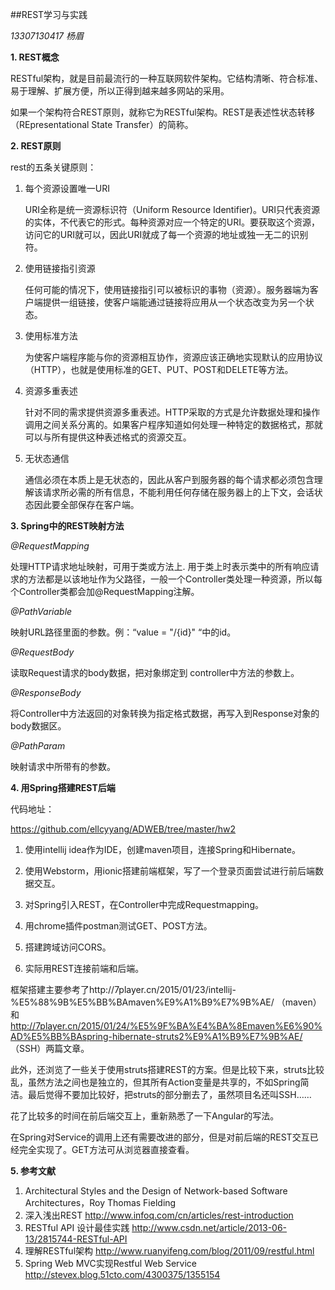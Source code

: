 ﻿##REST学习与实践

_13307130417 杨眉_


**1. REST概念**

RESTful架构，就是目前最流行的一种互联网软件架构。它结构清晰、符合标准、易于理解、扩展方便，所以正得到越来越多网站的采用。

如果一个架构符合REST原则，就称它为RESTful架构。REST是表述性状态转移（REpresentational State Transfer）的简称。

**2. REST原则**

rest的五条关键原则：

1. 每个资源设置唯一URI

   URI全称是统一资源标识符（Uniform Resource Identifier)。URI只代表资源的实体，不代表它的形式。每种资源对应一个特定的URI。要获取这个资源，访问它的URI就可以，因此URI就成了每一个资源的地址或独一无二的识别符。

1. 使用链接指引资源

   任何可能的情况下，使用链接指引可以被标识的事物（资源）。服务器端为客户端提供一组链接，使客户端能通过链接将应用从一个状态改变为另一个状态。

1. 使用标准方法

   为使客户端程序能与你的资源相互协作，资源应该正确地实现默认的应用协议（HTTP），也就是使用标准的GET、PUT、POST和DELETE等方法。

1. 资源多重表述

   针对不同的需求提供资源多重表述。HTTP采取的方式是允许数据处理和操作调用之间关系分离的。如果客户程序知道如何处理一种特定的数据格式，那就可以与所有提供这种表述格式的资源交互。

1. 无状态通信

   通信必须在本质上是无状态的，因此从客户到服务器的每个请求都必须包含理解该请求所必需的所有信息，不能利用任何存储在服务器上的上下文，会话状态因此要全部保存在客户端。



**3. Spring中的REST映射方法**

_@RequestMapping_

处理HTTP请求地址映射，可用于类或方法上.
用于类上时表示类中的所有响应请求的方法都是以该地址作为父路径，一般一个Controller类处理一种资源，所以每个Controller类都会加@RequestMapping注解。

_@PathVariable_

映射URL路径里面的参数。例：“value = "/{id}" “中的id。

_@RequestBody_

读取Request请求的body数据，把对象绑定到 controller中方法的参数上。

_@ResponseBody_

将Controller中方法返回的对象转换为指定格式数据，再写入到Response对象的body数据区。

_@PathParam_

映射请求中所带有的参数。

**4. 用Spring搭建REST后端**

代码地址：

https://github.com/ellcyyang/ADWEB/tree/master/hw2

1. 使用intellij idea作为IDE，创建maven项目，连接Spring和Hibernate。

2. 使用Webstorm，用ionic搭建前端框架，写了一个登录页面尝试进行前后端数据交互。

3. 对Spring引入REST，在Controller中完成Requestmapping。

4. 用chrome插件postman测试GET、POST方法。

5. 搭建跨域访问CORS。

6. 实际用REST连接前端和后端。

框架搭建主要参考了http://7player.cn/2015/01/23/intellij-%E5%88%9B%E5%BB%BAmaven%E9%A1%B9%E7%9B%AE/ （maven）和
http://7player.cn/2015/01/24/%E5%9F%BA%E4%BA%8Emaven%E6%90%AD%E5%BB%BAspring-hibernate-struts2%E9%A1%B9%E7%9B%AE/ （SSH）两篇文章。

此外，还浏览了一些关于使用struts搭建REST的方案。但是比较下来，struts比较乱，虽然方法之间也是独立的，但其所有Action变量是共享的，不如Spring简洁。最后觉得不要加比较好，把struts的部分删去了，虽然项目名还叫SSH……

花了比较多的时间在前后端交互上，重新熟悉了一下Angular的写法。

在Spring对Service的调用上还有需要改进的部分，但是对前后端的REST交互已经完全实现了。GET方法可从浏览器直接查看。



**5. 参考文献**

1. Architectural Styles and the Design of Network-based Software Architectures，Roy Thomas Fielding
1. 深入浅出REST
http://www.infoq.com/cn/articles/rest-introduction
2. RESTful API 设计最佳实践
http://www.csdn.net/article/2013-06-13/2815744-RESTful-API
3. 理解RESTful架构
http://www.ruanyifeng.com/blog/2011/09/restful.html
4.  Spring Web MVC实现Restful Web Service
http://stevex.blog.51cto.com/4300375/1355154